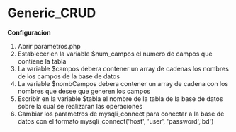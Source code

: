 # Generic_CRUD

**Configuracion**

1. Abrir parametros.php
2. Establecer en la variable $num_campos el numero de campos que contiene la tabla
3. La variable $campos debera contener un array de cadenas los nombres de los campos de la base de datos
3. La variable $nombCampos debera contener un array de cadena con los nombres que desee que generen los campos
4. Escribir en la variable $tabla el nombre de la tabla de la base de datos sobre la cual se realizaran las operaciones
5. Cambiar los parametros de mysqli_connect para conectar a la base de datos con el formato mysqli_connect('host', 'user', 'password','bd')
